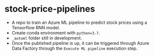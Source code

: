 # stock-price-pipelines
- A repo to train an Azure ML pipeline to predict stock prices using a Tensorflow RNN model.
- Create conda environment with `python=3.7`.
- `_automl` folder still in development.
- Once the published pipeline is up, it can be triggered through Azure Data Factory through the `Execute ML pipeline` execution step.
